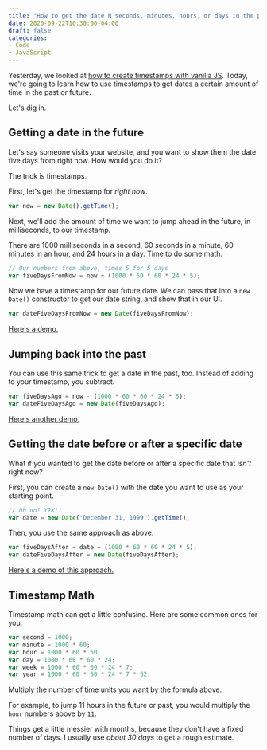 ```yaml
---
title: "How to get the date N seconds, minutes, hours, or days in the past or future with vanilla JS"
date: 2020-09-22T10:30:00-04:00
draft: false
categories:
- Code
- JavaScript
---
```


Yesterday, we looked at [how to create timestamps with vanilla JS](/how-to-create-and-work-with-timestamps-in-vanilla-js/). Today, we're going to learn how to use timestamps to get dates a certain amount of time in the past or future.

Let's dig in.

## Getting a date in the future

Let's say someone visits your website, and you want to show them the date five days from right now. How would you do it?

The trick is timestamps.

First, let's get the timestamp for *right now*.

```js
var now = new Date().getTime();
```

Next, we'll add the amount of time we want to jump ahead in the future, in milliseconds, to our timestamp.

There are 1000 milliseconds in a second, 60 seconds in a minute, 60 minutes in an hour, and 24 hours in a day. Time to do some math.

```js
// Our numbers from above, times 5 for 5 days
var fiveDaysFromNow = now + (1000 * 60 * 60 * 24 * 5);
```

Now we have a timestamp for our future date. We can pass that into a `new Date()` constructor to get our date string, and show that in our UI.

```js
var dateFiveDaysFromNow = new Date(fiveDaysFromNow);
```

[Here's a demo.](https://codepen.io/cferdinandi/pen/vYGvNBm)

## Jumping back into the past

You can use this same trick to get a date in the past, too. Instead of adding to your timestamp, you subtract.

```js
var fiveDaysAgo = now - (1000 * 60 * 60 * 24 * 5);
var dateFiveDaysAgo = new Date(fiveDaysAgo);
```

[Here's another demo.](https://codepen.io/cferdinandi/pen/oNxJjNz)

## Getting the date before or after a specific date

What if you wanted to get the date before or after a specific date that *isn't* right now?

First, you can create a `new Date()` with the date you want to use as your starting point.

```js
// Oh no! Y2K!!
var date = new Date('December 31, 1999').getTime();
```

Then, you use the same approach as above.

```js
var fiveDaysAfter = date + (1000 * 60 * 60 * 24 * 5);
var dateFiveDaysAfter = new Date(fiveDaysAfter);
```

[Here's a demo of this approach.](https://codepen.io/cferdinandi/pen/rNeoOLN)

## Timestamp Math

Timestamp math can get a little confusing. Here are some common ones for you.

```js
var second = 1000;
var minute = 1000 * 60;
var hour = 1000 * 60 * 60;
var day = 1000 * 60 * 60 * 24;
var week = 1000 * 60 * 60 * 24 * 7;
var year = 1000 * 60 * 60 * 24 * 7 * 52;
```

Multiply the number of time units you want by the formula above.

For example, to jump 11 hours in the future or past, you would multiply the `hour` numbers above by `11`.

Things get a little messier with months, because they don't have a fixed number of days. I usually use *about 30 days* to get a rough estimate.